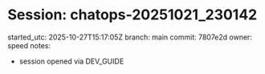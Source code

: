 # Session: chatops-20251021_230142
started_utc: 2025-10-27T15:17:05Z
branch: main
commit: 7807e2d
owner: speed
notes:
  - session opened via DEV_GUIDE
